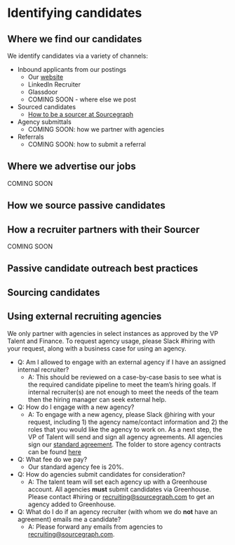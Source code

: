 # Identifying candidates

## Where we find our candidates

We identify candidates via a variety of channels:

- Inbound applicants from our postings
  - Our [website](https://about.sourcegraph.com/jobs/)
  - LinkedIn Recruiter
  - Glassdoor
  - COMING SOON - where else we post
- Sourced candidates
  - [How to be a sourcer at Sourcegraph](how_to_be_a_sourcer_at_sourcegraph.md)
- Agency submittals
  - COMING SOON: how we partner with agencies
- Referrals
  - COMING SOON: how to submit a referral

## Where we advertise our jobs

COMING SOON

## How we source passive candidates

## How a recruiter partners with their Sourcer

COMING SOON

## Passive candidate outreach best practices

## Sourcing candidates

## Using external recruiting agencies

We only partner with agencies in select instances as approved by the VP Talent and Finance. To request agency usage, please Slack #hiring with your request, along with a business case for using an agency.

- Q: Am I allowed to engage with an external agency if I have an assigned internal recruiter?
  - A: This should be reviewed on a case-by-case basis to see what is the required candidate pipeline to meet the team’s hiring goals. If internal recruiter(s) are not enough to meet the needs of the team then the hiring manager can seek external help.
- Q: How do I engage with a new agency?
  - A: To engage with a new agency, please Slack @hiring with your request, including 1) the agency name/contact information and 2) the roles that you would like the agency to work on. As a next step, the VP of Talent will send and sign all agency agreements. All agencies sign our [standard agreement](https://docs.google.com/document/d/1IU_eWoZxEGQS8RRcjuUPfVD-byWScn5bsZE3e3oFZQ0/edit). The folder to store agency contracts can be found [here](https://drive.google.com/drive/u/0/folders/1aEtbTvcQF7hfd3mHH0JMgBhlFLYL4piq)
- Q: What fee do we pay?
  - Our standard agency fee is 20%.
- Q: How do agencies submit candidates for consideration?
  - A: The talent team will set each agency up with a Greenhouse account. All agencies **must** submit candidates via Greenhouse. Please contact #hiring or recruiting@sourcegraph.com to get an agency added to Greenhouse.
- Q: What do I do if an agency recruiter (with whom we do **not** have an agreement) emails me a candidate?
  - A: Please forward any emails from agencies to recruiting@sourcegraph.com.
